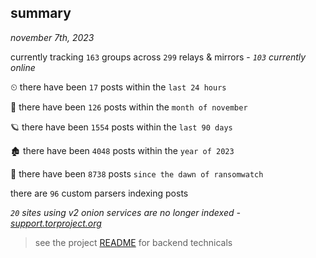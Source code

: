 
## summary
_november 7th, 2023_

currently tracking `163` groups across `299` relays & mirrors - _`103` currently online_

⏲ there have been `17` posts within the `last 24 hours`

🦈 there have been `126` posts within the `month of november`

🪐 there have been `1554` posts within the `last 90 days`

🏚 there have been `4048` posts within the `year of 2023`

🦕 there have been `8738` posts `since the dawn of ransomwatch`

there are `96` custom parsers indexing posts

_`20` sites using v2 onion services are no longer indexed - [support.torproject.org](https://support.torproject.org/onionservices/v2-deprecation/)_

> see the project [README](https://github.com/joshhighet/ransomwatch#ransomwatch--) for backend technicals
